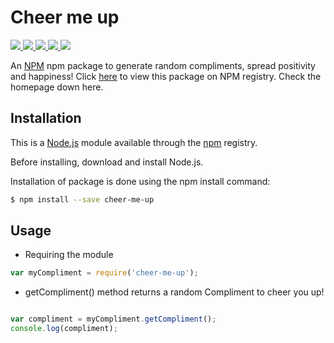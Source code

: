 

#  Cheer me up
<a href=https://github.com/gargeesuresh/cheer-me-up>
   <img src=https://img.shields.io/npm/dy/cheer-me-up?style=for-the-badge&logo=appveyor>
</a>
<a href=https://github.com/gargeesuresh/cheer-me-up>
   <img src=https://img.shields.io/npm/l/cheer-me-up?style=for-the-badge&logo=appveyor>
</a>
<a href=https://github.com/gargeesuresh/cheer-me-up>
   <img src=https://img.shields.io/npm/v/cheer-me-up?style=for-the-badge&logo=appveyor>
</a>
<a href=https://github.com/gargeesuresh/cheer-me-up>
   <img src=https://img.shields.io/github/repos/gargeesuresh/cheer-me-up?style=for-the-badge&logo=appveyor>
</a>
<a href=https://github.com/gargeesuresh/cheer-me-up>
   <img src=https://img.shields.io/bundlephobia/min/cheer-me-up/1.0.0?style=for-the-badge&logo=appveyor>
</a>

An [NPM](https://www.npmjs.com/package/cheer-me-up) npm package to generate random compliments, spread positivity and happiness!
Click [here](https://www.npmjs.com/package/cheer-me-up) to view this package on NPM registry. Check the homepage down here.

## Installation
This is a [Node.js](https://nodejs.org/en/) module available through the [npm](https://www.npmjs.com/package/make-me-laugh) registry.

Before installing, download and install  Node.js.

Installation of package is done using the npm install command:
```bash
$ npm install --save cheer-me-up
```
## Usage
* Requiring the module

```javascript
var myCompliment = require('cheer-me-up');
```
* getCompliment() method returns a random Compliment to cheer you up!

 ```javascript

var compliment = myCompliment.getCompliment();
console.log(compliment);
```

